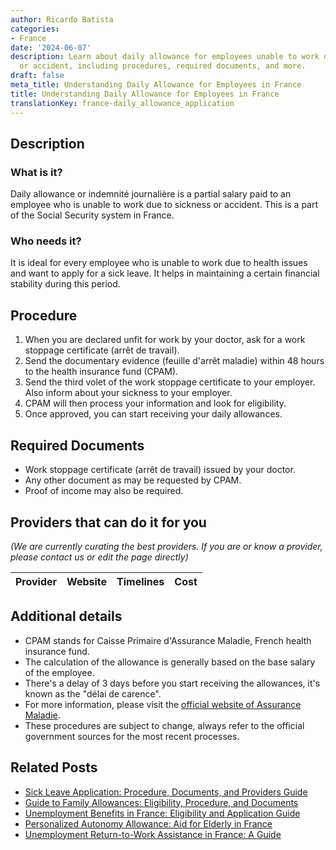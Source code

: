 ```yaml
---
author: Ricardo Batista
categories:
- France
date: '2024-06-07'
description: Learn about daily allowance for employees unable to work due to sickness
  or accident, including procedures, required documents, and more.
draft: false
meta_title: Understanding Daily Allowance for Employees in France
title: Understanding Daily Allowance for Employees in France
translationKey: france-daily_allowance_application
---
```


## Description
### What is it?
Daily allowance or indemnité journalière is a partial salary paid to an employee who is unable to work due to sickness or accident. This is a part of the Social Security system in France.

### Who needs it?
It is ideal for every employee who is unable to work due to health issues and want to apply for a sick leave. It helps in maintaining a certain financial stability during this period.

## Procedure
1. When you are declared unfit for work by your doctor, ask for a work stoppage certificate (arrêt de travail).
2. Send the documentary evidence (feuille d'arrêt maladie) within 48 hours to the health insurance fund (CPAM).
3. Send the third volet of the work stoppage certificate to your employer. Also inform about your sickness to your employer.
4. CPAM will then process your information and look for eligibility.
5. Once approved, you can start receiving your daily allowances.

## Required Documents
- Work stoppage certificate (arrêt de travail) issued by your doctor.
- Any other document as may be requested by CPAM.
- Proof of income may also be required.

## Providers that can do it for you

_(We are currently curating the best providers. If you are or know a provider, please contact us or edit the page directly)_

| Provider        |     Website     |     Timelines    |       Cost      |
| :-------------: | :-------------: |  :-------------: | :-------------: |

## Additional details
- CPAM stands for Caisse Primaire d'Assurance Maladie, French health insurance fund.
- The calculation of the allowance is generally based on the base salary of the employee.
- There's a delay of 3 days before you start receiving the allowances, it's known as the "délai de carence".
- For more information, please visit the [official website of Assurance Maladie](https://www.ameli.fr/). 
- These procedures are subject to change, always refer to the official government sources for the most recent processes.
## Related Posts

- [Sick Leave Application: Procedure, Documents, and Providers Guide](https://tramitit.com/guides/france/sick_leave_application/)
- [Guide to Family Allowances: Eligibility, Procedure, and Documents](https://tramitit.com/guides/france/family_allowance_application/)
- [Unemployment Benefits in France: Eligibility and Application Guide](https://tramitit.com/guides/france/unemployment_benefit_application/)
- [Personalized Autonomy Allowance: Aid for Elderly in France](https://tramitit.com/guides/france/application_for_personalized_autonomy_allowance_apa/)
- [Unemployment Return-to-Work Assistance in France: A Guide](https://tramitit.com/guides/france/unemployment_return-to-work_assistance_are_application/)